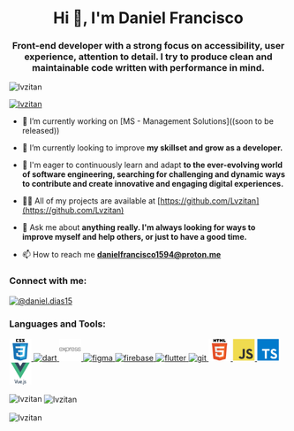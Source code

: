 <h1 align="center">Hi 👋, I'm Daniel Francisco</h1>
<h3 align="center">Front-end developer with a strong focus on accessibility, user experience, attention to detail. I try to produce clean and maintainable code written with performance in mind.</h3>

<p align="left"> <img src="https://komarev.com/ghpvc/?username=lvzitan&label=Profile%20views&color=0e75b6&style=flat" alt="lvzitan" /> </p>

<p align="left"> <a href="https://github.com/ryo-ma/github-profile-trophy"><img src="https://github-profile-trophy.vercel.app/?username=lvzitan" alt="lvzitan" /></a> </p>

- 🔭 I’m currently working on [MS - Management Solutions]((soon to be released))

- 🌱 I’m currently looking to improve **my skillset and grow as a developer.**

- 🤝 I'm eager to continuously learn and adapt **to the ever-evolving world of software engineering, searching for challenging and dynamic ways to contribute and create innovative and engaging digital experiences.**

- 👨‍💻 All of my projects are available at [https://github.com/Lvzitan](https://github.com/Lvzitan)

- 💬 Ask me about **anything really. I'm always looking for ways to improve myself and help others, or just to have a good time.**

- 📫 How to reach me **danielfrancisco1594@proton.me**

<h3 align="left">Connect with me:</h3>
<p align="left">
<a href="https://instagram.com/@daniel.dias15" target="blank"><img align="center" src="https://raw.githubusercontent.com/rahuldkjain/github-profile-readme-generator/master/src/images/icons/Social/instagram.svg" alt="@daniel.dias15" height="30" width="40" /></a>
</p>

<h3 align="left">Languages and Tools:</h3>
<p align="left"> <a href="https://www.w3schools.com/css/" target="_blank" rel="noreferrer"> <img src="https://raw.githubusercontent.com/devicons/devicon/master/icons/css3/css3-original-wordmark.svg" alt="css3" width="40" height="40"/> </a> <a href="https://dart.dev" target="_blank" rel="noreferrer"> <img src="https://www.vectorlogo.zone/logos/dartlang/dartlang-icon.svg" alt="dart" width="40" height="40"/> </a> <a href="https://expressjs.com" target="_blank" rel="noreferrer"> <img src="https://raw.githubusercontent.com/devicons/devicon/master/icons/express/express-original-wordmark.svg" alt="express" width="40" height="40"/> </a> <a href="https://www.figma.com/" target="_blank" rel="noreferrer"> <img src="https://www.vectorlogo.zone/logos/figma/figma-icon.svg" alt="figma" width="40" height="40"/> </a> <a href="https://firebase.google.com/" target="_blank" rel="noreferrer"> <img src="https://www.vectorlogo.zone/logos/firebase/firebase-icon.svg" alt="firebase" width="40" height="40"/> </a> <a href="https://flutter.dev" target="_blank" rel="noreferrer"> <img src="https://www.vectorlogo.zone/logos/flutterio/flutterio-icon.svg" alt="flutter" width="40" height="40"/> </a> <a href="https://git-scm.com/" target="_blank" rel="noreferrer"> <img src="https://www.vectorlogo.zone/logos/git-scm/git-scm-icon.svg" alt="git" width="40" height="40"/> </a> <a href="https://www.w3.org/html/" target="_blank" rel="noreferrer"> <img src="https://raw.githubusercontent.com/devicons/devicon/master/icons/html5/html5-original-wordmark.svg" alt="html5" width="40" height="40"/> </a> <a href="https://developer.mozilla.org/en-US/docs/Web/JavaScript" target="_blank" rel="noreferrer"> <img src="https://raw.githubusercontent.com/devicons/devicon/master/icons/javascript/javascript-original.svg" alt="javascript" width="40" height="40"/> </a> <a href="https://www.typescriptlang.org/" target="_blank" rel="noreferrer"> <img src="https://raw.githubusercontent.com/devicons/devicon/master/icons/typescript/typescript-original.svg" alt="typescript" width="40" height="40"/> </a> <a href="https://vuejs.org/" target="_blank" rel="noreferrer"> <img src="https://raw.githubusercontent.com/devicons/devicon/master/icons/vuejs/vuejs-original-wordmark.svg" alt="vuejs" width="40" height="40"/> </a> </p>

<p><img align="left" src="https://github-readme-stats.vercel.app/api/top-langs?username=lvzitan&show_icons=true&locale=en&layout=compact" alt="lvzitan" /></p>

<p>&nbsp;<img align="center" src="https://github-readme-stats.vercel.app/api?username=lvzitan&show_icons=true&locale=en" alt="lvzitan" /></p>

<p><img align="center" src="https://github-readme-streak-stats.herokuapp.com/?user=lvzitan&" alt="lvzitan" /></p>
